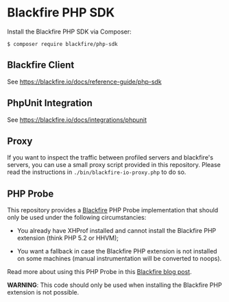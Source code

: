 Blackfire PHP SDK
=================

Install the Blackfire PHP SDK via Composer:

    $ composer require blackfire/php-sdk

Blackfire Client
----------------

See https://blackfire.io/docs/reference-guide/php-sdk

PhpUnit Integration
-------------------

See https://blackfire.io/docs/integrations/phpunit

Proxy
-----

If you want to inspect the traffic between profiled servers and blackfire's
servers, you can use a small proxy script provided in this repository. Please
read the instructions in `./bin/blackfire-io-proxy.php` to do so.

PHP Probe
---------

This repository provides a [Blackfire](https://blackfire.io/) PHP Probe
implementation that should only be used under the following circumstancies:

 * You already have XHProf installed and cannot install the Blackfire PHP
   extension (think PHP 5.2 or HHVM);

 * You want a fallback in case the Blackfire PHP extension is not installed on
   some machines (manual instrumentation will be converted to noops).

Read more about using this PHP Probe in this [Blackfire blog
post](http://blog.blackfire.io/blackfire-for-xhprof-users.html).

**WARNING**: This code should only be used when installing the Blackfire PHP
extension is not possible.
